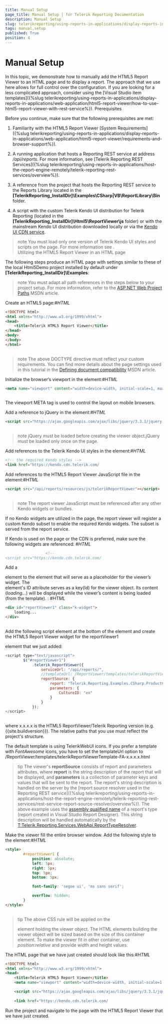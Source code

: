 ```yaml
---
title: Manual Setup
page_title: Manual Setup | for Telerik Reporting Documentation
description: Manual Setup
slug: telerikreporting/using-reports-in-applications/display-reports-in-applications/web-application/html5-report-viewer/manual-setup
tags: manual,setup
published: True
position: 4
---
```


# Manual Setup



In this topic, we demonstrate how to manually add the HTML5 Report Viewer to an HTML page and to display a report. The approach that we use here allows for full control over
        the configuration. If you are looking for a less complicated approach, 
        consider using the [Visual Studio item templates]({%slug telerikreporting/using-reports-in-applications/display-reports-in-applications/web-application/html5-report-viewer/how-to-use-html5-report-viewer-with-rest-service%}).
      Prerequisites

Before you continue, make sure that the following prerequisites are met:
        

1. Familiarity with the HTML5 Report Viewer [System Requirements]({%slug telerikreporting/using-reports-in-applications/display-reports-in-applications/web-application/html5-report-viewer/requirements-and-browser-support%}).
            

1. A running application that hosts a Reporting REST service at address */api/reports*. For more information, see
              [Telerik Reporting REST Services]({%slug telerikreporting/using-reports-in-applications/host-the-report-engine-remotely/telerik-reporting-rest-services/overview%}).
            

1. A reference from the project that hosts the Reporting REST service to the Reports Library located in the
              __[TelerikReporting_InstallDir]\Examples\CSharp|VB\ReportLibrary\Bin__ folder. 
            

1. A script with the custom Telerik Kendo UI distribution for Telerik Reporting
              (located in the __[TelerikReporting_InstallDir]\Html5\ReportViewer\js__ folder)
              or with the mainstream Kendo UI distribution downloaded locally or via the
              [Kendo UI CDN service](http://docs.telerik.com/kendo-ui/install/cdn).
            

>note You must load only one version of Telerik Kendo UI styles and scripts on the page.                For more information see [](143e5c03-e69d-416f-9ac0-85c397b22b8e#KendoWidgetsRequirements).              
Utilizing the HTML5 Report Viewer in an HTML page

The following steps produce an HTML page with settings similar to these of the local Html5Demo project
          installed by default under __[TelerikReporting_InstallDir]\Examples__:
        

>note You must adapt all path references in the steps below             to your project setup. For more information, refer to the             [ASP.NET Web Project Paths](http://msdn.microsoft.com/en-us/library/ms178116.aspx)            MSDN article.          


Create an HTML5 page:#_HTML_

	
````html
<!DOCTYPE html>
<html xmlns="http://www.w3.org/1999/xhtml">
<head>    
    <title>Telerik HTML5 Report Viewer</title>  
</head>
<body>    
</body>
</html>
				
````



>note The above DOCTYPE directive must reflect your custom requirements.                    You can find more details about the page settings used in this tutorial in the                    [Defining document compatibility](http://msdn.microsoft.com/en-us/library/cc288325(v=vs.85).aspx) MSDN article.                  


Initialize the browser’s viewport in the <head> element:#_HTML_

	
````html
<meta name="viewport" content="width=device-width, initial-scale=1, maximum-scale=1" />
				
````



The viewport META tag is used to control the layout on mobile browsers.



Add a reference to jQuery in the <head> element:#_HTML_

	
````html
<script src="https://ajax.googleapis.com/ajax/libs/jquery/3.3.1/jquery.min.js"></script>
				
````



>note jQuery must be loaded before creating the viewer object.jQuery must be loaded only once on the page.


Add references to the Telerik Kendo UI styles in the <head> element:#_HTML_

	
````html
<!-- the required Kendo styles -->                  
<link href="https://kendo.cdn.telerik.com/
````



Add references to the HTML5 Report Viewer JavaScript file in the <head> element:#_HTML_

	
````html
<script src="/api/reports/resources/js/telerikReportViewer"></script>
				
````



>note The report viewer JavaScript must be referenced after any other Kendo widgets or bundles.                  


If no Kendo widgets are utilized in the page, the report viewer will register a custom Kendo
                    subset to enable the required Kendo widgets. The subset is served from the report service.
                

If Kendo is used on the page or the CDN is preferred, make sure the following widgets are referenced:
                #_HTML_

	
````html
                  <!--
<script src="https://kendo.cdn.telerik.com/
````



Add a <div> element to the <body> element that will serve as a placeholder for the viewer’s widget.
                  The <div> element's ID attribute serves as a key(Id) for the viewer object.
                  Its content (*loading...*) will be displayed while the viewer’s content is being loaded (from the template). :
                #_HTML_

	
````html
<div id="reportViewer1" class="k-widget">
    loading...
</div>
				
````



Add the following script element at the bottom of the <body> element and create the HTML5 Report Viewer widget for the reportViewer1 <div> 
                element that we just added:

	
````js
<script type="text/javascript">
        $("#reportViewer1")
            .telerik_ReportViewer({
                serviceUrl: "/api/reports/",
                //templateUrl: /ReportViewer/templates/telerikReportViewerTemplate-FA-x.x.x.x.html
                reportSource: { 
					report: "Telerik.Reporting.Examples.CSharp.ProductCatalog, CSharp.ReportLibrary",
					parameters: {
						CultureID: "en"
					}
				}
            });
</script>
				
````



where x.x.x.x is the HTML5 ReportViewer/Telerik Reporting version (e.g. {{site.buildversion}}).
                  The relative paths that you use must reflect the project's structure.
                

The default template is using TelerikWebUI icons. If you prefer a template with *FontAwesome* icons, you have to set the 
                  templateUrl option to /ReportViewer/templates/telerikReportViewerTemplate-FA-x.x.x.x.html
                

>tip The viewer's  __reportSource__  consists of report and parameters attributes,                    where  __report__  is the string description of the report that will be displayed, and                     __parameters__  is a collection of parameter keys and values that will be sent to the report.                    The report's string description is handled on the server by the                    [report source resolver used in the Reporting REST service]({%slug telerikreporting/using-reports-in-applications/host-the-report-engine-remotely/telerik-reporting-rest-services/rest-service-report-source-resolver/overview%}).                    The above example uses the [assembly qualified name](http://msdn.microsoft.com/en-us/library/30wyt9tk) of a report's type (report created in Visual Studio Report Designer).                    This string description will be handled automatically by the  [T:Telerik.Reporting.Services.WebApi.ReportTypeResolver]().                  


Make the viewer fill the entire browser window. Add the following style to the <head> element:#_HTML_

	
````html
<style>
        #reportViewer1 {
            position: absolute;
            left: 5px;
            right: 5px;
            top: 5px;
            bottom: 5px;

            font-family: 'segoe ui', 'ms sans serif';

            overflow: hidden;
        }
</style>
				
````



>tip The above CSS rule will be applied on the <div> element holding the viewer object.                    The HTML elements building the viewer object will be sized based on the size of this container <div> element.                    To make the viewer fit in other container, use  *position:relative*  and provide width and height values.                  


The HTML page that we have just created should look like this:#_HTML_

	
````html
<!DOCTYPE html>
<html xmlns="http://www.w3.org/1999/xhtml">
<head>
    <title>Telerik HTML5 Report Viewer</title>
    <meta name="viewport" content="width=device-width, initial-scale=1, maximum-scale=1" />

    <script src="https://ajax.googleapis.com/ajax/libs/jquery/3.3.1/jquery.min.js"></script>
    
    <link href="https://kendo.cdn.telerik.com/
````



Run the project and navigate to the page with the HTML5 Report Viewer that we have just created.
